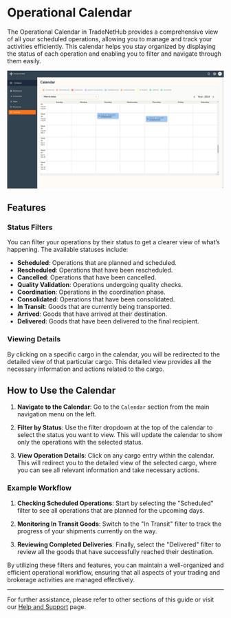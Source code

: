 # Operational Calendar

The Operational Calendar in TradeNetHub provides a comprehensive view of all your scheduled operations, allowing you to manage and track your activities efficiently. This calendar helps you stay organized by displaying the status of each operation and enabling you to filter and navigate through them easily.

![Operational Calendar](../assets/user-guide/calendar/calendar.png)

## Features

### Status Filters
You can filter your operations by their status to get a clearer view of what’s happening. The available statuses include:
- **Scheduled**: Operations that are planned and scheduled.
- **Rescheduled**: Operations that have been rescheduled.
- **Cancelled**: Operations that have been cancelled.
- **Quality Validation**: Operations undergoing quality checks.
- **Coordination**: Operations in the coordination phase.
- **Consolidated**: Operations that have been consolidated.
- **In Transit**: Goods that are currently being transported.
- **Arrived**: Goods that have arrived at their destination.
- **Delivered**: Goods that have been delivered to the final recipient.

### Viewing Details
By clicking on a specific cargo in the calendar, you will be redirected to the detailed view of that particular cargo. This detailed view provides all the necessary information and actions related to the cargo.

## How to Use the Calendar

1. **Navigate to the Calendar**: Go to the `Calendar` section from the main navigation menu on the left.

2. **Filter by Status**: Use the filter dropdown at the top of the calendar to select the status you want to view. This will update the calendar to show only the operations with the selected status.

3. **View Operation Details**: Click on any cargo entry within the calendar. This will redirect you to the detailed view of the selected cargo, where you can see all relevant information and take necessary actions.

### Example Workflow

1. **Checking Scheduled Operations**: Start by selecting the "Scheduled" filter to see all operations that are planned for the upcoming days.

2. **Monitoring In Transit Goods**: Switch to the "In Transit" filter to track the progress of your shipments currently on the way.

3. **Reviewing Completed Deliveries**: Finally, select the "Delivered" filter to review all the goods that have successfully reached their destination.

By utilizing these filters and features, you can maintain a well-organized and efficient operational workflow, ensuring that all aspects of your trading and brokerage activities are managed effectively.

---

For further assistance, please refer to other sections of this guide or visit our [Help and Support](../help-and-support.md) page.
